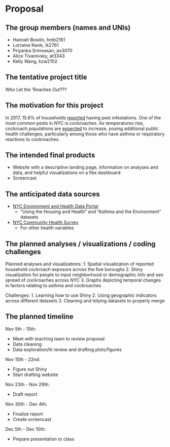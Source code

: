 Proposal
================

## The group members (names and UNIs)

  - Hannah Bowlin, hmb2161
  - Lorraine Kwok, lk2761
  - Priyanka Srinivasan, ps3070
  - Alice Tivarovsky, at3343
  - Kelly Wang, kzw2102

## The tentative project title

Who Let the ’Roaches Out???

## The motivation for this project

In 2017, 15.6% of households
[reported](http://www.sternenvironmental.com/blog/2017/04/18/nyc-breaks-the-top-ten-list-for-worst-rat-and-cockroach-problems/)
having pest infestations. One of the most common pests in NYC is
cockroaches. As temperatures rise, cockroach populations are
[expected](https://gothamist.com/arts-entertainment/its-summer-in-nyc-and-the-cockroaches-have-taken-flight)
to increase, posing additional public health challenges, particularly
among those who have asthma or respiratory reactions to cockroaches.

## The intended final products

  - Website with a descriptive landing page, information on analyses and
    data, and helpful visualizations on a flex dashboard
  - Screencast

## The anticipated data sources

  - [NYC Environment and Health Data
    Portal](http://a816-dohbesp.nyc.gov/IndicatorPublic/BuildATable.aspx)
    - “Using the Housing and Health” and “Asthma and the Environment”
    datasets
  - [NYC Community Health
    Survey](https://www1.nyc.gov/site/doh/data/data-sets/community-health-survey-public-use-data.page)
    - For other health variables

## The planned analyses / visualizations / coding challenges

Planned analyses and visualizations: 1. Spatial visualization of
reported household cockroach exposure across the five boroughs 2. Shiny
visualization for people to input neighborhood or demographic info and
see spread of cockroaches across NYC 3. Graphs depicting temporal
changes in factors relating to asthma and cockroaches

Challenges: 1. Learning how to use Shiny 2. Using geographic indicators
across different datasets 3. Cleaning and tidying datasets to properly
merge

## The planned timeline

Nov 5th - 15th:

  - Meet with teaching team to review proposal
  - Data cleaning
  - Data exploration/lit review and drafting plots/figures

Nov 15th - 22nd:

  - Figure out Shiny
  - Start drafting website

Nov 23th - Nov 29th:

  - Draft report

Nov 30th - Dec 4th:

  - Finalize report
  - Create screencast

Dec 5th - Dec 10th:

  - Prepare presentation to class
